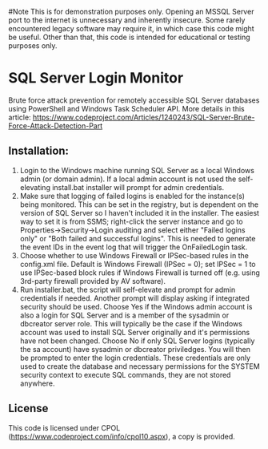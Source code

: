 #Note
This is for demonstration purposes only. Opening an MSSQL Server port to the internet is unnecessary and inherently insecure. Some rarely encountered legacy software may require it, in which case this code might be useful. Other than that, this code is intended for educational or testing purposes only.

# SQL Server Login Monitor
Brute force attack prevention for remotely accessible SQL Server databases using PowerShell and Windows Task Scheduler API.
More details in this article: https://www.codeproject.com/Articles/1240243/SQL-Server-Brute-Force-Attack-Detection-Part

## Installation:

1. Login to the Windows machine running SQL Server as a local Windows admin (or domain admin). If a local admin account is not used the self-elevating install.bat installer will prompt for admin credentials.
2. Make sure that logging of failed logins is enabled for the instance(s) being monitored. This can be set in the registry, but is dependent on the version of SQL Server so I haven't included it in the installer. The easiest way to set it is from SSMS; right-click the server instance and go to Properties->Security->Login auditing and select either "Failed logins only" or "Both failed and successful logins". This is needed to generate the event IDs in the event log that will trigger the OnFailedLogin task.
3. Choose whether to use Windows Firewall or IPSec-based rules in the config.xml file. Default is Windows Firewall (IPSec = 0); set IPSec = 1 to use IPSec-based block rules if Windows Firewall is turned off (e.g. using 3rd-party firewall provided by AV software).
4. Run installer.bat, the script will self-elevate and prompt for admin credentials if needed. Another prompt will display asking if integrated security should be used. Choose Yes if the Windows admin account is also a login for SQL Server and is a member of the sysadmin or dbcreator server role. This will typically be the case if the Windows account was used to install SQL Server originally and it's permissions have not been changed. Choose No if only SQL Server logins (typically the sa account) have sysadmin or dbcreator priviledges. You will then be prompted to enter the login credentials. These credentials are only used to create the database and necessary permissions for the SYSTEM security context to execute SQL commands, they are not stored anywhere.

## License
This code is licensed under CPOL (https://www.codeproject.com/info/cpol10.aspx), a copy is provided.
